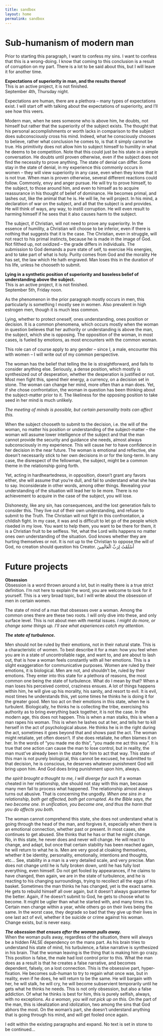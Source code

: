 ```yaml
---
title: sandbox
layout: home
permalink: sandbox
---
```


# Sub-humanism of modern man
Prior to starting this paragraph, I want to confess my sins. I want to confess that this is a wrong-doing. I know that coming to this conclusion is a result of corruption on my part. There is a lot to be said about this, but I will leave it for another time.

**Expectations of superiority in man, and the results thereof** <br> This is an active project, it is not finished. <br> September 4th, Thursday night. <br>

Expectations are human, there are a plethora – many types of expectations exist. I will start off with talking about the expectations of superiority, and I’ll see how this veers. 

Modern man, when he sees someone who is above him, he doubts, not himself but rather that the superiority of the subject exists. The thought that his personal accomplishments or worth lacks in comparison to the subject does subconsciously cross his mind. Indeed, what he consciously chooses to believe, rather what conclusion he comes to, is that it simply cannot be true. His primitivity does not allow him to subject himself to humility in what he deems to be competition. Note that this could just be his state in a simple conversation. He doubts until proven otherwise, even if the subject does not find the necessity to prove anything. The state of denial can differ. Some stay in the state of denial, in my experience this commonly occurs in women – they will view superiority in any case, even when they know that it is not true. When man is proven otherwise, several different reactions could follow. Commonly, envy and anger pursue. He will try to prove himself, to the subject, to those around him, and even to himself as to acquire reassurance in his thought of belief of dominance. He becomes primal, and lashes out, like the animal that he is. He will lie, he will project. In his mind, a declaration of war on the subject, and all that the subject is and provides. He will think of ways, any way, to instill corruption. He will even result to harming himself if he sees that it also causes harm to the subject. 

The subject, if Christian, will not need to prove any superiority. In the essence of humility, a Christian will choose to be inferior, even if there is nothing that suggests that it is the case. The Christian, even in struggle, will not react to his primal instincts, because he is made in the image of God. Not filthed up, not oxidized – the grade differs in individuals. The submission to God demands a pure state of self, to exercise His energies, and to take part of what is holy. Purity comes from God and the morality He has set, the law which He hath engraved. Man loses this in the duration of his life, unless he chooseth to submit. 

 **Lying in a synthetic position of superiority and baseless belief of understanding above the subject.** <br> This is an active project, it is not finished. <br> September 5th, Friday noon.

As the phenomenon in the prior paragraph mostly occurs in men, this particularly is something I mostly see in women. Also prevalent in high estrogen men, though it is much less common. <br>

Lying, whether to protect oneself, ones understanding, ones position or decision. It is a common phenomena, which occurs mostly when the woman in question believes that her authority or understanding is above the man, the subject, which she is opposing. The opposition of the woman, in most cases, is fueled by emotions, as most encounters with the common woman. <br>

This role can of course apply to any gender – since I, a male, encounter this with women – I will write out of my common perspective. <br>

The woman has the belief that telling the lie is straightforward, and fails to consider anything else. Seriously, a dense position, which mostly is synthesized out of desperation, whether the desperation is justified or not. Most men fight this, spend their energy, a currency, on a decision set in stone. The woman can change her mind, more often than a man does. Yet, if she chose confrontation, the woman in question has been thinking about the subject-matter prior to it. The likeliness for the opposing position to take seed in her mind is much unlikely. 

*The meeting of minds is possible, but certain personality traits can affect this.*

When the subject chooseth to submit to the decision, i.e. the will of the woman, no matter his position or understanding of the subject-matter – the woman will assume lower intelligence of the subject and that the man cannot provide the security and guidance she needs, almost always subconsciously in my experience. This will cause her to have confidence in her decision in the near future. The woman is emotional and reflective, she doesn't necessarily stick to her own decisions in or for the long-term. In any case, the disrespect of the fellowman, the subject, might be a common theme in the relationship going forth. 

Yet, acting in hardheartedness, in opposition, doesn’t grant any favors either, she will assume that you’re dull, and fail to understand what she has to say. Inconsiderate in other words, among other things. Revealing your understanding of the situation will lead her to lie more. There is no achievement to acquire in the case of the subject, you will lose. <br>

Dishonesty, like any sin, has consequences, and the lost generation fails to consider this. They live out of their own understanding, and refuse to submit to the Truth. The Christian will not fight in this confrontation, a childish fight. In my case, it was and is difficult to let go of the people which riseded in my love. You want to help them, you want to be there for them, it is a Christian fruit to be selfless. Yet, what the Lord wills happens no matter ones own understanding of the situation. God knows whether they are hurting themselves or not. It is not up to the Christian to oppose the will of God, no creation should question his Creator. أَسْلَمْتُ لِرَبِّ الْعَالَمِينَ

# Future projects

**Obsession** <br>
Obsession is a word thrown around a lot, but in reality there is a true strict definition. I’m not here to explain the word, you are welcome to look for it yourself. This is a very broad topic, but I will write about the obsession of men in certain women.

The state of mind of a man that obsesses over a woman. Among the common ones there are these two roots. I will only dive into these, and only surface level. This is not about men with mental issues. 
*I might do more, or change some things up. I'll see what experiences catch my attention.*

***The state of turbulence.***

Men should not be ruled by their emotions, not in their natural state. This is a characteristic of women. To best describe it for a man: how you feel when you are in a state of uncontrollable rage, and want to, and are about to lash out, that is how a woman feels constantly with all her emotions. This is a slight exaggeration for communicative purposes. Women are ruled by their emotions, it is biological. Men are not, and shouldn’t be, ruled by their emotions. They enter into this state for a plethora of reasons, the most common one being the state of turbulence. What do I mean by that? When a man loses his perceived control, craziness ensues. A lot of things happens within him, he will give up his morality, his sanity, and resort to evil. It is evil, most times he understands this, yet some times he thinks he is doing it for the greater good. Men too act on their emotions in this state, when he is turbulent. Biologically, he thinks he is collecting the tribe, exercising his authority as to bring everything back together, it is not the case. In the modern age, this does not happen. This is when a man stalks, this is when a man rapes his woman. This is when he lashes out at her, and tells her to kill herself in the act of psychological abuse. He thinks he is in the right during the act, sometimes it goes beyond that and shows past the act. The woman might retaliate, yet often doesn’t. If she does retaliate, he often blames it on her. In the words of “you made me do this”, “you made me act this way”. It is true that one action can cause the man to lose control, but in reality, the man must’ve already been in the state for him to act that way. This state of this man is not purely biological, this cannot be excused, he submitted to that decision, he is conscious, he deserves whatever punishment God will bring upon him. And God does bring punishment upon him, always. 

*the spirit brought a thought to me, I will diverge for such*
If a woman cheated in her relationship, she should not stay with this man, because many men fail to process what happened. The relationship almost always turns out abusive. That is concerning the ungodly. *When one sins in a relationship, both get affected, both get corrupted. As the Bible says, the two become one. In unification, you become one, and thus the harm that you do affects you both.*

The woman cannot comprehend this state, she does not understand what is going through the head of the man, and forgives it, especially when there is an emotional connection, whether past or present. In most cases, she continues to get abused. She thinks that he has or that he might change. No, in this state, he never does and never will change. He will react to change, and adapt, but once that certain stability has been reached again, he will return to what he is. Men are very good at cloaking themselves, whether it be identity, personality, emotionally, intentions and thoughts, etc… See, stability in a man is a very detailed scale, and very precise. Man does not change until he is fully broken down, until he has fully lost everything, even himself. Do not get fooled by appearances, if he claims to have changed, then again, we are in the state of turbulence, and he is reacting to his changing surroundings, trying to recollect all the eggs of his basket. Sometimes the man thinks he has changed, yet is the exact same. He gets to rebuild himself all over again, but it doesn’t always guarantee for the better. Again, if he doesn’t submit to God, he gets to choose what to become. It might be uglier than what he started with, and many times it is. Certain men change within a year, while others go on their lives being the same. In the worst case, they degrade so bad that they give up their lives in one last act of evil, whether it be suicide or crime against his woman. Change exists, but is never easy. 

***The obsession that ensues after the woman pulls away.*** <br>
When the woman pulls away, regardless of the situation, there will always be a hidden FALSE dependency on the mans part. As his brain tries to understand his state of mind, his turbulence, a false narrative is synthesized in his brain. That the woman leaving is the thing that is making him go crazy. This position is false, the male had lost control prior to this. What the man does as a result is that he creates a false narrative, and becomes dependent, falsely, on a lost connection. This is the obsessive part, hyper-fixation. He becomes sub-human to try to regain what once was, but in reality, even if he does, he will return to be the same. He will bargain with her, he will stalk, he will cry, he will become subservient temporarily until he gets what he thinks he needs. This is not only obsession, but also a false addiction. Of what he thinks is best for him, this is purely selfish, always, with no exceptions. *As a woman, you will not pick up on this.* On the part of the man, this is idealization and idolization, two among the sins that God abhors the most. On the woman’s part, she doesn’t understand anything that is going through his mind, and will get fooled once again.

I edit within the existing paragraphs and expand. No text is set in stone
to be continued...
